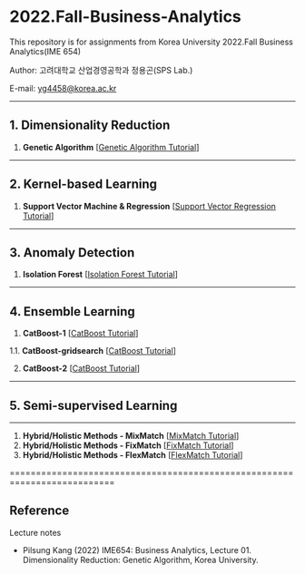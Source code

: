 # 2022.Fall-Business-Analytics

This repository is for assignments from Korea University 2022.Fall Business Analytics(IME 654)

Author: 고려대학교 산업경영공학과 정용곤(SPS Lab.)

E-mail: yg4458@korea.ac.kr

--------------------------

## 1. Dimensionality Reduction

1. **Genetic Algorithm** [[Genetic Algorithm Tutorial](https://github.com/Yong-Gon/2022.Fall-Business-Analytics/blob/main/1_dimensionality_reduction/1.%20Genetic%20Algorithm/Genetic_Algorithm_tutorial.ipynb)]

--------------------------

## 2. Kernel-based Learning

1. **Support Vector Machine & Regression** [[Support Vector Regression Tutorial](https://github.com/Yong-Gon/2022.Fall-Business-Analytics/blob/main/2_kernel_based_learning/1_Support_Vector_Regression/SVR_tutorial.ipynb)]

--------------------------

## 3. Anomaly Detection

1. **Isolation Forest** [[Isolation Forest Tutorial](https://github.com/Yong-Gon/2022.Fall-Business-Analytics/blob/main/3_Anomaly_Detection/1_Isolation_Forest/Isolation%20Forest.ipynb)]

--------------------------

## 4. Ensemble Learning

1. **CatBoost-1** [[CatBoost Tutorial](https://github.com/Yong-Gon/2022.Fall-Business-Analytics/blob/main/4_Ensemble_learning/2_Boosting-based_Ensemble/5_CatBoost/CatBoost-1.ipynb)]

1.1. **CatBoost-gridsearch** [[CatBoost Tutorial](https://github.com/Yong-Gon/2022.Fall-Business-Analytics/blob/main/4_Ensemble_learning/2_Boosting-based_Ensemble/5_CatBoost/CatBoost-1(GS).ipynb)]

2. **CatBoost-2** [[CatBoost Tutorial](https://github.com/Yong-Gon/2022.Fall-Business-Analytics/blob/main/4_Ensemble_learning/2_Boosting-based_Ensemble/5_CatBoost/CatBoost-2.ipynb)]

--------------------------

## 5. Semi-supervised Learning

--------------------------

1. **Hybrid/Holistic Methods - MixMatch** [[MixMatch Tutorial](https://github.com/Yong-Gon/2022.Fall-Business-Analytics/blob/main/5_Semi_Supervised_Learning/4_Hybrid%5CHolstic_Method/1_MixMatch/MixMatch.ipynb)]
2. **Hybrid/Holistic Methods - FixMatch** [[FixMatch Tutorial](https://github.com/Yong-Gon/2022.Fall-Business-Analytics/blob/main/5_Semi_Supervised_Learning/4_Hybrid%5CHolstic_Method/2_FixMatch/FixMatch.ipynb)]
3. **Hybrid/Holistic Methods - FlexMatch** [[FlexMatch Tutorial](https://github.com/Yong-Gon/2022.Fall-Business-Analytics/blob/main/5_Semi_Supervised_Learning/4_Hybrid%5CHolstic_Method/3_FlexMatch/FlexMatch.ipynb)]

==========================================================================
## Reference
 Lecture notes
- Pilsung Kang (2022) IME654: Business Analytics, Lecture 01. Dimensionality Reduction: Genetic Algorithm, Korea University.
